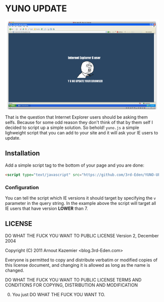 # YUNO UPDATE

![Y U NO UPDATE?](https://github.com/3rd-Eden/YUNO-UPDATE/raw/master/bin/example.png)

That is the question that Internet Explorer users should be asking them selfs. Because for some odd reason they don't think of that by them self I decided to script up a simple solution. So behold! `yuno.js` a simple lighweight script  that you can add to your site and it will ask your IE users to update. 

## Installation
Add a simple script tag to the bottom of your page and you are done:

```html
<script type="text/javascript" src="https://github.com/3rd-Eden/YUNO-UPDATE/blob/master/lib/yuno.min.js?v=7"></script>
```

### Configuration
You can tell the script which IE versions it should target by specifying the `v` parameter in the query string. In the example above the script will target all IE users that have version **LOWER** than 7.


## LICENSE
DO WHAT THE FUCK YOU WANT TO PUBLIC LICENSE
Version 2, December 2004

Copyright (C) 2011 Arnout Kazemier <blog.3rd-Eden.com>

Everyone is permitted to copy and distribute verbatim or modified
copies of this license document, and changing it is allowed as long
as the name is changed.

   DO WHAT THE FUCK YOU WANT TO PUBLIC LICENSE
   TERMS AND CONDITIONS FOR COPYING, DISTRIBUTION AND MODIFICATION

0. You just DO WHAT THE FUCK YOU WANT TO.